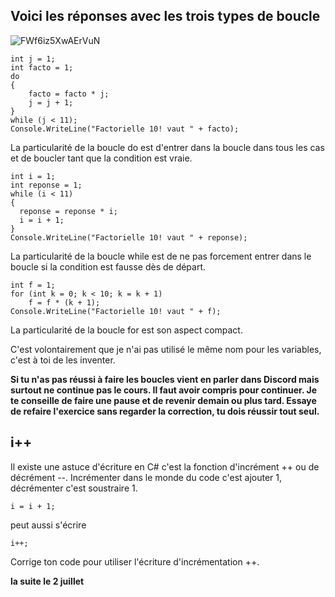 ## Voici les réponses avec les trois types de boucle
![FWf6iz5XwAErVuN](https://user-images.githubusercontent.com/802089/176840153-a1f3414e-d8bb-4e25-ae5d-be6ddff9ebde.jpg)

```
int j = 1;
int facto = 1;
do
{
    facto = facto * j;
    j = j + 1;
}
while (j < 11);
Console.WriteLine("Factorielle 10! vaut " + facto);
```
La particularité de la boucle do est d'entrer dans la boucle dans tous les cas et de boucler tant que la condition est vraie.
```
int i = 1;
int reponse = 1;
while (i < 11)
{
  reponse = reponse * i;
  i = i + 1;
}
Console.WriteLine("Factorielle 10! vaut " + reponse);
```
La particularité de la boucle while est de ne pas forcement entrer dans le boucle si la condition est fausse dès de départ.
```
int f = 1;
for (int k = 0; k < 10; k = k + 1)
    f = f * (k + 1);
Console.WriteLine("Factorielle 10! vaut " + f);
```
La particularité de la boucle for est son aspect compact.

C'est volontairement que je n'ai pas utilisé le même nom pour les variables, c'est à toi de les inventer.

**Si tu n'as pas réussi à faire les boucles vient en parler dans Discord mais surtout ne continue pas le cours. Il faut avoir compris pour continuer. Je te conseille de faire une pause et de revenir demain ou plus tard. Essaye de refaire l'exercice sans regarder la correction, tu dois réussir tout seul.**

## i++
Il existe une astuce d'écriture en C# c'est la fonction d'incrément ++ ou de décrément --. Incrémenter dans le monde du code c'est ajouter 1, décrémenter c'est soustraire 1.
```
i = i + 1;
```
peut aussi s'écrire
```
i++;
```

Corrige ton code pour utiliser l'écriture d'incrémentation ++.

**la suite le 2 juillet**
